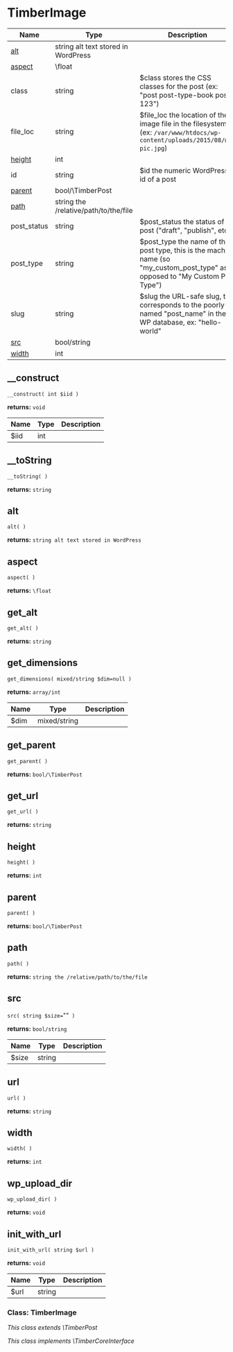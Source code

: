 
# TimberImage




Name | Type | Description
---- | ---- | -----------
[alt](#alt) | string alt text stored in WordPress | 
[aspect](#aspect) | \float | 
class | string | $class stores the CSS classes for the post (ex: "post post-type-book post-123")
file_loc | string | $file_loc the location of the image file in the filesystem (ex: `/var/www/htdocs/wp-content/uploads/2015/08/my-pic.jpg`)
[height](#height) | int | 
id | string | $id the numeric WordPress id of a post
[parent](#parent) | bool/\TimberPost | 
[path](#path) | string the /relative/path/to/the/file | 
post_status | string | 		$post_status 	the status of a post ("draft", "publish", etc.)
post_type | string | 	$post_type 		the name of the post type, this is the machine name (so "my_custom_post_type" as opposed to "My Custom Post Type")
slug | string | 	$slug 		the URL-safe slug, this corresponds to the poorly-named "post_name" in the WP database, ex: "hello-world"
[src](#src) | bool/string | 
[width](#width) | int | 

## __construct
`__construct( int $iid )`

**returns:** `void`



Name | Type | Description
---- | ---- | -----------
$iid | int | 


## __toString
`__toString( )`

**returns:** `string`




## alt
`alt( )`

**returns:** `string alt text stored in WordPress`




## aspect
`aspect( )`

**returns:** `\float`




## get_alt
`get_alt( )`

**returns:** `string`




## get_dimensions
`get_dimensions( mixed/string $dim=null )`

**returns:** `array/int`



Name | Type | Description
---- | ---- | -----------
$dim | mixed/string | 


## get_parent
`get_parent( )`

**returns:** `bool/\TimberPost`




## get_url
`get_url( )`

**returns:** `string`




## height
`height( )`

**returns:** `int`




## parent
`parent( )`

**returns:** `bool/\TimberPost`




## path
`path( )`

**returns:** `string the /relative/path/to/the/file`




## src
`src( string $size=`""` )`

**returns:** `bool/string`



Name | Type | Description
---- | ---- | -----------
$size | string | 


## url
`url( )`

**returns:** `string`




## width
`width( )`

**returns:** `int`




## wp_upload_dir
`wp_upload_dir( )`

**returns:** `void`




## init_with_url
`init_with_url( string $url )`

**returns:** `void`



Name | Type | Description
---- | ---- | -----------
$url | string | 



### Class: TimberImage



*This class extends \TimberPost*

*This class implements \TimberCoreInterface*

